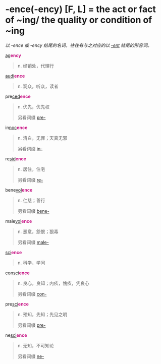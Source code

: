 # -ence(-ency) [F, L] = the act or fact of ~ing/ the quality or condition of ~ing

*以 -ence 或 -ency 结尾的名词，往往有与之对应的以 [-ent](-ent.md) 结尾的形容词。*

[ag](_ag_.md)<b style="color: #C71585;">ency</b>
> n. 经销处，代理行

[audi](_aud_.md)<b style="color: #C71585;">ence</b>
> n. 观众，听众，读者

pre[ced](_ced_.md)<b style="color: #C71585;">ence</b>
> n. 优先，优先权
>
> 另看词缀 [pre-](pre-.md)

in[noc](_noc_.md)<b style="color: #C71585;">ence</b>
> n. 清白，无罪；天真无邪
>
> 另看词缀 [in-](in-.1.md)

re[sid](_sid_.md)<b style="color: #C71585;">ence</b>
> n. 居住，住宅
>
> 另看词缀 [re-](re-.md)

bene[vol](_vol_.md)<b style="color: #C71585;">ence</b>
> n. 仁慈；善行
>
> 另看词缀 [bene-](bene-.md)

male[vol](_vol_.md)<b style="color: #C71585;">ence</b>
> n. 恶意，怨恨；狠毒
>
> 另看词缀 [male-](mal-.md)

[sci](_sci_.md)<b style="color: #C71585;">ence</b>
> n. 科学，学问

con[sci](_sci_.md)<b style="color: #C71585;">ence</b>
> n. 良心，良知；内疚，愧疚，凭良心
>
> 另看词缀 [con-](com-.md)

pre[sci](_sci_.md)<b style="color: #C71585;">ence</b>
> n. 预知，先知；先见之明
>
> 另看词缀 [pre-](pre-.md)

ne[sci](_sci_.md)<b style="color: #C71585;">ence</b>
> n. 无知，不可知论
>
> 另看词缀 [ne-](ne-.md)